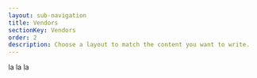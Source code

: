 ```yaml
---
layout: sub-navigation
title: Vendors
sectionKey: Vendors
order: 2
description: Choose a layout to match the content you want to write.
---
```

la la la
